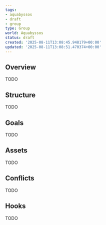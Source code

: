 ```yaml
---
tags:
- aquabyssos
- draft
- group
type: Group
world: Aquabyssos
status: draft
created: '2025-08-11T13:08:45.948179+00:00'
updated: '2025-08-11T13:08:51.470374+00:00'
---
```



## Overview

TODO
## Structure

TODO
## Goals

TODO
## Assets

TODO
## Conflicts

TODO
## Hooks

TODO
